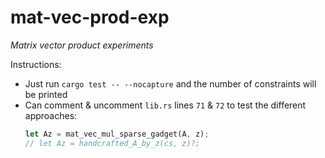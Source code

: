 # mat-vec-prod-exp
*Matrix vector product experiments*

Instructions:

- Just run `cargo test -- --nocapture` and the number of constraints will be printed
- Can comment & uncomment `lib.rs` lines `71` & `72` to test the different approaches:
	```rust
	let Az = mat_vec_mul_sparse_gadget(A, z);
	// let Az = handcrafted_A_by_z(cs, z)?;
	```
